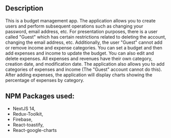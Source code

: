 ## Description
This is a budget management app. The application allows you to create users and perform subsequent operations such as changing your password, email address, etc. For presentation purposes, there is a user called "Guest" which has certain restrictions related to deleting the account, changing the email address, etc. Additionally, the user "Guest" cannot add or remove income and expense categories. You can set a budget and then add expenses and income to update the budget. You can also edit and delete expenses. All expenses and revenues have their own category, creation date, and modification date. The application also allows you to add categories of expenses and income (The "Guest" account cannot do this). After adding expenses, the application will display charts showing the percentage of expenses by category.

## NPM Packages used:
- NextJS 14,
- Redux-Toolkit,
- Firebase,
- React-toastify,
- React-google-charts
